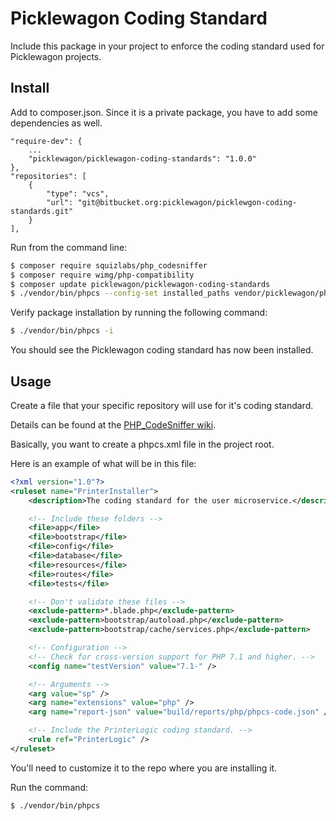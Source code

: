 # Picklewagon Coding Standard

Include this package in your project to enforce the coding standard used for Picklewagon projects.

## Install

Add to composer.json. Since it is a private package, you have to add some dependencies as well.

```
"require-dev": {
    ...
    "picklewagon/picklewagon-coding-standards": "1.0.0"
},
"repositories": [
    {
        "type": "vcs",
        "url": "git@bitbucket.org:picklewagon/picklewgon-coding-standards.git"
    }
],
```

Run from the command line:

``` bash
$ composer require squizlabs/php_codesniffer
$ composer require wimg/php-compatibility
$ composer update picklewagon/picklewagon-coding-standards
$ ./vendor/bin/phpcs --config-set installed_paths vendor/picklewagon/php-coding-standards-pkg/,vendor/wimg/php-compatibility/
```

Verify package installation by running the following command:
``` bash
$ ./vendor/bin/phpcs -i
```

You should see the Picklewagon coding standard has now been installed.

## Usage

Create a file that your specific repository will use for it's coding standard.

Details can be found at the [PHP_CodeSniffer wiki](https://github.com/squizlabs/PHP_CodeSniffer/wiki).

Basically, you want to create a phpcs.xml file in the project root.

Here is an example of what will be in this file:

``` xml
<?xml version="1.0"?>
<ruleset name="PrinterInstaller">
    <description>The coding standard for the user microservice.</description>

    <!-- Include these folders -->
    <file>app</file>
    <file>bootstrap</file>
    <file>config</file>
    <file>database</file>
    <file>resources</file>
    <file>routes</file>
    <file>tests</file>

    <!-- Don't validate these files -->
    <exclude-pattern>*.blade.php</exclude-pattern>
    <exclude-pattern>bootstrap/autoload.php</exclude-pattern>
    <exclude-pattern>bootstrap/cache/services.php</exclude-pattern>

    <!-- Configuration -->
    <!-- Check for cross-version support for PHP 7.1 and higher. -->
    <config name="testVersion" value="7.1-" />

    <!-- Arguments -->
    <arg value="sp" />
    <arg name="extensions" value="php" />
    <arg name="report-json" value="build/reports/php/phpcs-code.json" />

    <!-- Include the PrinterLogic coding standard. -->
    <rule ref="PrinterLogic" />
</ruleset>
```

You'll need to customize it to the repo where you are installing it.

Run the command:

``` bash
$ ./vendor/bin/phpcs
```